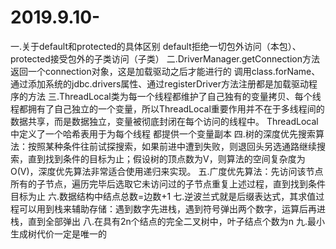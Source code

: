 # 2019.9.10-

一.关于default和protected的具体区别
   default拒绝一切包外访问（本包）、protected接受包外的子类访问（子类）
二.DriverManager.getConnection方法返回一个connection对象，这是加载驱动之后才能进行的
   调用class.forName、通过添加系统的jdbc.drivers属性、通过registerDriver方法注册都是加载驱动程序的方法
三.ThreadLocal类为每一个线程都维护了自己独有的变量拷贝、每个线程都拥有了自己独立的一个变量，所以ThreadLocal重要作用并不在于多线程间的数据共享，而是数据独立，变量被彻底封闭在每个访问的线程中。
   ThreadLocal中定义了一个哈希表用于为每个线程 都提供一个变量副本
四.树的深度优先搜索算法：按照某种条件往前试探搜索，如果前进中遭到失败，则退回头另选通路继续搜索，直到找到条件的目标为止；假设树的顶点数为V，则算法的空间复杂度为O(V)，深度优先算法非常适合使用递归来实现。
五.广度优先算法：先访问该节点所有的子节点，遍历完毕后选取它未访问过的子节点重复上述过程，直到找到条件目标为止
六.数据结构中结点总数=边数+1
七.逆波兰式就是后缀表达式，其求值过程可以用到栈来辅助存储：遇到数字先进栈，遇到符号弹出两个数字，运算后再进栈，直到全部弹出
八.在具有2n个结点的完全二叉树中，叶子结点个数为n
九.最小生成树代价一定是唯一的
